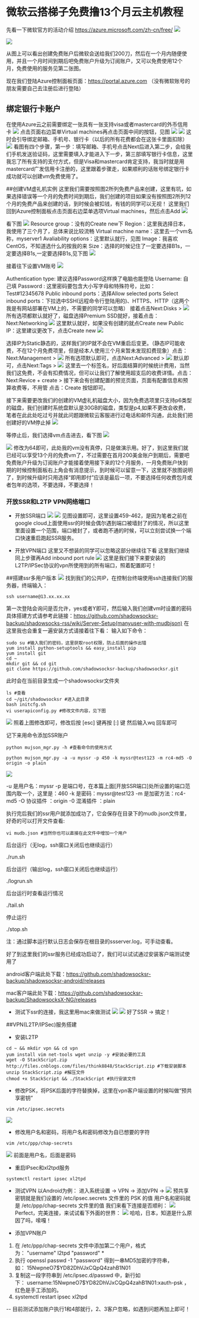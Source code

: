# 微软云搭梯子免费撸13个月云主机教程
先看一下微软官方的活动介绍 https://azure.microsoft.com/zh-cn/free/
![](media/15668122659635/15668141860524.jpg)

![](media/15668122659635/15668125624695.jpg)

从图上可以看出创建免费账户后微软会送给我们200刀，然后在一个月内随便使用，并且一个月时间到期后吧免费账户升级为订阅账户，又可以免费使用12个月，免费使用的服务见第二张图。

现在我们登陆Azure控制面板页面：https://portal.azure.com （没有微软账号的朋友需要自己去注册后进行登陆）

## 绑定银行卡账户
在使用Azure云之前需要绑定一张具有一张支持visa或者mastercard的外币信用卡
![](media/15668122659635/15668140035022.jpg)
点击页面右边菜单Virtual machines再点击页面中间的按钮，见图
![](media/15668122659635/15668140680725.jpg)
![](media/15668122659635/15668140819209.jpg)
这时会引导绑定邮箱、手机号、银行卡（以后的所有花费都会在这张卡里面扣除）
![](media/15668122659635/15668144205412.jpg)
看图有四个步骤，第一步：填写邮箱、手机号点击Next后进入第二步，会给我们手机发送验证码，这里需要填入才能进入下一步，第三部填写银行卡信息，这里我忘了所有支持的支付方式，但是Visa和mastercard肯定支持，我当时就是用mastercard广发信用卡注册的，这里跟着步骤走，如果顺利的话账号绑定银行卡成功就可以创建vm免费使用了。

##创建VM虚礼机实例
这里我们需要按照图2所列免费产品来创建，这里有坑，如果选择错误等一个月的免费时间到期后，我们创建的项目如果没有按照图2所列12个月的免费产品来创建的话，到时候会被扣钱，有钱的同学可以无视！
这里我们回到Azure控制面板点击页面右边菜单选项Virtual machines，然后点击Add
![](media/15668122659635/15668151837454.jpg)

看下图
![](media/15668122659635/15668156600453.jpg)
Resource group：没有的Create new下
Region：这里我选择日本，我使用了三个月了，总体来说比较流畅
Virtual machine name：这里去一个vm名称，myserver1
Avaliability options：这里默认就行，见图
Image：我喜欢CentOS，不知道选什么的按我的来
Size：选择的时候记住了一定要选择B1s，一定要选择B1s,一定要选择B1s,见下图
![](media/15668122659635/15668159601062.jpg)

接着往下设置VM账号
![](media/15668122659635/15668160483552.jpg)

Authentication type: 建议选择Password这样换了电脑也能登陆
Username: 自己填
Password : 这里密码要包含大小写字母和特殊符号，比如：Test#12345678
Public inbound ports：选择Allow selected ports
Select inbound ports：下拉选中SSH(远程命令行登陆用的)、HTTPS、HTTP（这两个我是有网站部署在VM上的，不需要的同学可以忽略）
接着点击Next:Disks >
![](media/15668122659635/15668166598852.jpg)
所有选项都默认就好了，磁盘选择Premium SSD就好，接着点击：Next:Networking
![](media/15668122659635/15668168911861.jpg)
这里默认就好，如果没有创建的就点Create new
Public IP：这里建议更改下，点击Create new
![](media/15668122659635/15668712724121.jpg)

选择IP为Static静态的，这样我们的IP就不会在VM重启后变更。（静态IP可能收费，不在12个月免费项里，但是经本人使用三个月来暂未发现扣费现象）点击：Next:Management > 
![](media/15668122659635/15668713740183.jpg)
所有选项默认即可，点击Next:Advanced >
![](media/15668122659635/15668714906234.jpg)
默认即可，点击Next:Tags >
![](media/15668122659635/15668717120459.jpg)
这里去一个标签名，好后面结算的时候统计费用，当然我们这免费，不会有扣费情况，但可以让我们了解使用超支后的收费详情。点击：Next:Revice + create > 接下来会有创建配置的预览页面，页面有配置信息和预算收费等，不用管 点击：Create 按钮即可。

接下来需要更改我们的创建的VM虚礼机磁盘大小，因为免费选项里只支持p6类型的磁盘，我们创建时系统盘默认是30GB的磁盘，类型是p4,如果不更改会收费，笔者在此此处吃过亏并就此问题跟微软云客服进行过电话和邮件沟通，此处我们把创建好的VM停止掉
![](media/15668122659635/15669750063452.jpg)

等停止后，我们选择vm点击进去，看下图
![](media/15668122659635/15669754465288.jpg)

![](media/15668122659635/15669755209403.jpg)
修改为64即可，此处我的vm没有真停，只是做演示用。好了，到这里我们就已经可以享受13个月的免费vm了，不过需要在首月200美金账户到期后，需要吧免费账户升级为订阅账户才能接着使用接下来的12个月服务，一月免费账户快到期的时候控制面板右上角会有消息提示，到时候可以留意一下，这里就不放图说明了，到时候升级时只用选择“即用即付”应该是最后一项，不要选择任何收费包月或者包年的选项，不要选择，不要选择！

### 开放SSR和L2TP VPN网络端口
* 开放SSR端口
![](media/15668122659635/15669778345756.jpg)
![](media/15668122659635/15669780196710.jpg)
见图设置即可，这里设置459-462，是因为笔者之前在google cloud上面使用ssr的时候会偶尔遇到端口被墙封了的情况，所以这里里面设置一个范围，端口被封了，或者跑不通的时候，可以立刻尝试换一个端口快速重启跑起SSR服务。

* 开放VPN端口
这里又不想装的同学可以忽略这部分继续往下看
这里我们继续同上步骤再Add inbound port rule
![](media/15668122659635/15669783831372.jpg)
这里是我们接下来要安装的L2TP/IPSec协议的vpn所使用到的所有端口，照着配置即可！


##搭建ssr多用户版本
![](media/15668122659635/15669761057404.jpg)
找到我们的公共IP，在控制台终端使用ssh连接我们的服务器，终端输入：
``` 
ssh username@13.xx.xx.xx
```
第一次登陆会询问是否允许，yes或者Y即可，然后输入我们创建vm时设置的密码
具体搭建方式请参考此链接：https://github.com/shadowsocksr-backup/shadowsocks-rss/wiki/Server-Setup(manyuser-with-mudbjson)
在这里我也会重复一遍安装方式请接着往下看：
输入如下命令：
```
sudo su #输入我们的密码，这里获取root权限，防止后面的操作出错
yum install python-setuptools && easy_install pip
yum install git
cd ~
mkdir git && cd git
git clone https://github.com/shadowsocksr-backup/shadowsocksr.git

```
此时会在当前目录生成一个shadowsocksr文件夹
```
ls #查看
cd ~/git/shadowsocksr #进入此目录
bash initcfg.sh
vi userapiconfig.py #修改文件内容，见下图
```
![](media/15668122659635/15669769542198.jpg)
照着上图修改即可，修改后按 [esc] 键再按 [:] 键 然后输入wq 回车即可

记下来用命令添加SSR账户
```
python mujson_mgr.py -h #查看命令的使用方式

python mujson_mgr.py -a -u myssr -p 450 -k myssr@test123 -m rc4-md5 -O origin -o plain

```
![](media/15668122659635/15669792594815.jpg)

-u 是用户名：myssr
-p 是端口号，在本篇上面[开放SSR端口]处所设置的端口范围内取一个，这里是：460
-k 是密码：myssr@test123
-m 是加密方法：rc4-md5
-O 协议插件 ：origin
-0 混淆插件 ：plain

执行完后我们的ssr用户就添加成功了，它会保存在目录下的mudb.json文件里，好奇的可以打开文件查看:
```
vi mudb.json #当然你也可以直接在此文件中增加一个用户
```

后台运行（无log，ssh窗口关闭后也继续运行）

./run.sh

后台运行（输出log，ssh窗口关闭后也继续运行）

./logrun.sh

后台运行时查看运行情况

./tail.sh

停止运行

./stop.sh

注：通过脚本运行默认日志会保存在根目录的ssserver.log，可手动查看。

好了到这里我们的ssr服务已经成功启动了，我们可以试试通过安装客户端测试使用了

android客户端此处下载：https://github.com/shadowsocksr-backup/shadowsocksr-android/releases

mac客户端此处下载：https://github.com/shadowsocksr-backup/ShadowsocksX-NG/releases

* 测试下ssr的连接，我这里用mac来做测试
![](media/15668122659635/15669840312739.jpg)
![](media/15668122659635/15669841732435.jpg)
好了SSR -> 搞定！


##VPN(L2TP/IPSec)服务搭建

* 安装L2TP
```
cd ~ && mkdir vpn && cd vpn
yum install vim net-tools wget unzip -y #安装必要的工具
wget -O StackScript.zip http://files.cnblogs.com/files/think8848/StackScript.zip #下载安装脚本
unzip StackScript.zip #解压文件
chmod +x StackScript && ./StackScript #执行安装文件
```

* 修改PSK，将PSK后面的字符替换掉，这里在vpn客户端设置的时候叫做“预共享密钥”
```
vim /etc/ipsec.secrets
```
![](media/15668122659635/15669820214847.jpg)


* 修改用户名和密码，将用户名和密码修改为自已想要的字符
```
vim /etc/ppp/chap-secrets
```
![](media/15668122659635/15669821150437.jpg)
前面是用户名，后面是密码

* 重启IPsec和xl2tpd服务
```
systemctl restart ipsec xl2tpd
```

* 测试VPN
以Android为例：
进入系统设置 -> VPN -> 添加VPN -> 
![](media/15668122659635/15669834678128.jpg)
预共享密钥就是我们设置的 /etc/ipsec.secrets 文件里的 PSK 的值
用户名和密码就是 /etc/ppp/chap-secrets 文件里的值
我们来看下连接是否顺利：
![](media/15668122659635/15669838048291.jpg)
Perfect，完美连接，来试试看下外面的世界：
![](media/15668122659635/15669839060062.jpg)
哈哈，日本，知道是什么原因了吗，嗦嘎！

* 添加VPN账户
1. 在 /etc/ppp/chap-secrets 文件中添加第二个用户，格式为： "username" l2tpd "password" * 
2. 执行 openssl passwd -1 "password" 得到一串MD5加密的字符串，如： $1$5NwpneO7$YD82DhVJxCQpQ4zahB1N01 
3. 复制这一段字符串到 /etc/ipsec.d/passwd 中，新行如下： username:$1$5NwpneO7$YD82DhVJxCQpQ4zahB1N01:xauth-psk ，红色是手工添加的。
4. systemctl restart ipsec xl2tpd 

-- 目前测试添加账户执行1和4部就行，2、3客户忽略，如遇到问题再加上即可！

